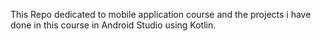 This Repo dedicated to mobile application course and the projects i have done in this course in Android Studio using Kotlin.

